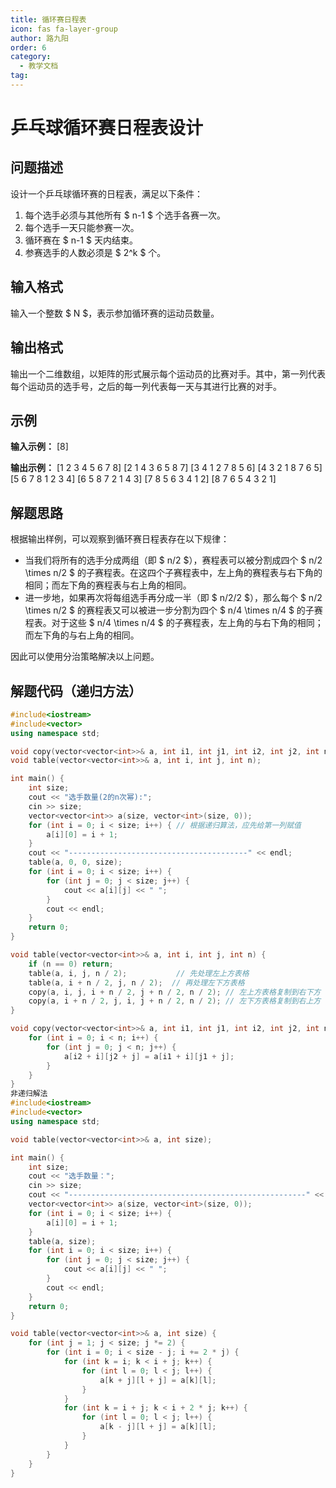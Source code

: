 ```yaml
---
title: 循环赛日程表
icon: fas fa-layer-group
author: 路九阳
order: 6
category:
  - 教学文档
tag:
---
```


# 乒乓球循环赛日程表设计

## 问题描述
设计一个乒乓球循环赛的日程表，满足以下条件：
1. 每个选手必须与其他所有 $ n-1 $ 个选手各赛一次。
2. 每个选手一天只能参赛一次。
3. 循环赛在 $ n-1 $ 天内结束。
4. 参赛选手的人数必须是 $ 2^k $ 个。

## 输入格式
输入一个整数 $ N $，表示参加循环赛的运动员数量。

## 输出格式
输出一个二维数组，以矩阵的形式展示每个运动员的比赛对手。其中，第一列代表每个运动员的选手号，之后的每一列代表每一天与其进行比赛的对手。

## 示例
**输入示例：**
\[8\]

**输出示例：**
\[1 2 3 4 5 6 7 8\]
\[2 1 4 3 6 5 8 7\]
\[3 4 1 2 7 8 5 6\]
\[4 3 2 1 8 7 6 5\]
\[5 6 7 8 1 2 3 4\]
\[6 5 8 7 2 1 4 3\]
\[7 8 5 6 3 4 1 2\]
\[8 7 6 5 4 3 2 1\]

## 解题思路
根据输出样例，可以观察到循环赛日程表存在以下规律：
- 当我们将所有的选手分成两组（即 $ n/2 $），赛程表可以被分割成四个 $ n/2 \times n/2 $ 的子赛程表。在这四个子赛程表中，左上角的赛程表与右下角的相同；而左下角的赛程表与右上角的相同。
- 进一步地，如果再次将每组选手再分成一半（即 $ n/2/2 $），那么每个 $ n/2 \times n/2 $ 的赛程表又可以被进一步分割为四个 $ n/4 \times n/4 $ 的子赛程表。对于这些 $ n/4 \times n/4 $ 的子赛程表，左上角的与右下角的相同；而左下角的与右上角的相同。

因此可以使用分治策略解决以上问题。

## 解题代码（递归方法）
```cpp
#include<iostream>
#include<vector>
using namespace std;

void copy(vector<vector<int>>& a, int i1, int j1, int i2, int j2, int n);
void table(vector<vector<int>>& a, int i, int j, int n);

int main() {
    int size;
    cout << "选手数量(2的n次幂):";
    cin >> size;
    vector<vector<int>> a(size, vector<int>(size, 0));
    for (int i = 0; i < size; i++) { // 根据递归算法，应先给第一列赋值
        a[i][0] = i + 1;
    }
    cout << "----------------------------------------" << endl;
    table(a, 0, 0, size);
    for (int i = 0; i < size; i++) {
        for (int j = 0; j < size; j++) {
            cout << a[i][j] << " ";
        }
        cout << endl;
    }
    return 0;
}

void table(vector<vector<int>>& a, int i, int j, int n) {
    if (n == 0) return;
    table(a, i, j, n / 2);           // 先处理左上方表格
    table(a, i + n / 2, j, n / 2);  // 再处理左下方表格
    copy(a, i, j, i + n / 2, j + n / 2, n / 2); // 左上方表格复制到右下方
    copy(a, i + n / 2, j, i, j + n / 2, n / 2); // 左下方表格复制到右上方
}

void copy(vector<vector<int>>& a, int i1, int j1, int i2, int j2, int n) {
    for (int i = 0; i < n; i++) {
        for (int j = 0; j < n; j++) {
            a[i2 + i][j2 + j] = a[i1 + i][j1 + j];
        }
    }
}
非递归解法
#include<iostream>
#include<vector>
using namespace std;

void table(vector<vector<int>>& a, int size);

int main() {
    int size;
    cout << "选手数量：";
    cin >> size;
    cout << "-----------------------------------------------------" << endl;
    vector<vector<int>> a(size, vector<int>(size, 0));
    for (int i = 0; i < size; i++) {
        a[i][0] = i + 1;
    }
    table(a, size);
    for (int i = 0; i < size; i++) {
        for (int j = 0; j < size; j++) {
            cout << a[i][j] << " ";
        }
        cout << endl;
    }
    return 0;
}

void table(vector<vector<int>>& a, int size) {
    for (int j = 1; j < size; j *= 2) {
        for (int i = 0; i < size - j; i += 2 * j) {
            for (int k = i; k < i + j; k++) {
                for (int l = 0; l < j; l++) {
                    a[k + j][l + j] = a[k][l];
                }
            }
            for (int k = i + j; k < i + 2 * j; k++) {
                for (int l = 0; l < j; l++) {
                    a[k - j][l + j] = a[k][l];
                }
            }
        }
    }
}